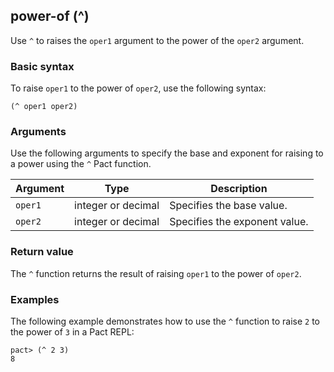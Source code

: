 ## power-of (^)

Use `^` to raises the `oper1` argument to the power of the `oper2` argument.

### Basic syntax

To raise `oper1` to the power of `oper2`, use the following syntax:

```pact
(^ oper1 oper2)
```

### Arguments

Use the following arguments to specify the base and exponent for raising to a power using the `^` Pact function.

| Argument | Type | Description |
| --- | --- | --- |
| `oper1` | integer or decimal | Specifies the base value. |
| `oper2` | integer or decimal | Specifies the exponent value. |

### Return value

The `^` function returns the result of raising `oper1` to the power of `oper2`.

### Examples

The following example demonstrates how to use the `^` function to raise `2` to the power of `3` in a Pact REPL: 

```pact
pact> (^ 2 3)
8
```
